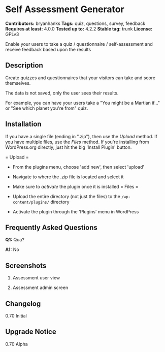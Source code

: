 # Self Assessment Generator
**Contributors:** bryanhanks
**Tags:** quiz, questions, survey, feedback
**Requires at least:** 4.0.0
**Tested up to:** 4.2.2
**Stable tag:** trunk
**License:** GPLv3

Enable your users to take a quiz / questionnaire / self-assessment and receive feedback based upon the results

## Description

Create quizzes and questionnaires that your visitors can take and score themselves.

The data is not saved, only the user sees their results.

For example, you can have your users take a "You might be a Martian if..." or "See which planet you're from" quiz.

## Installation
If you have a single file (ending in ".zip"), then use the *Upload* method. If you have multiple files, use the *Files* method. If you're installing from WordPress.org directly, just hit the big 'Install Plugin' button.

= Upload =

 * From the plugins menu, choose 'add new', then select 'upload'
 * Navigate to where the .zip file is located and select it
 * Make sure to *activate* the plugin once it is installed
= Files =

 * Upload the entire directory (not just the files) to the `/wp-content/plugins/` directory
 * Activate the plugin through the 'Plugins' menu in WordPress

## Frequently Asked Questions
**Q1:** Qua?

**A1:** No

## Screenshots

1. Assessment user view

2. Assessment admin screen

## Changelog
0.70 Initial

## Upgrade Notice
0.70 Alpha
